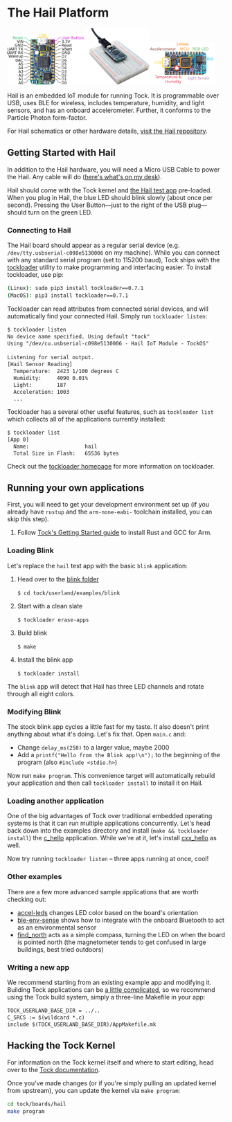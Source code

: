The Hail Platform
=================

<img src="media/hail-lab11llc_pinout_and_guide.png" width="35%"><img src="media/hail_breadboard_1000x859.jpg" width="30%"><img src="media/hail_reva_noheaders_labeled.png" width="30%">

Hail is an embedded IoT module for running Tock.
It is programmable over USB, uses BLE for wireless, includes
temperature, humidity, and light sensors, and has an onboard accelerometer.
Further, it conforms to the Particle Photon form-factor.

For Hail schematics or other hardware details,
[visit the Hail repository](https://github.com/lab11/hail).

Getting Started with Hail
-------------------------

In addition to the Hail hardware, you will need a Micro USB Cable to power the
Hail. Any cable will do ([here's what's on my desk](https://www.amazon.com/StarTech-com-Inch-Micro-USB-Cable/dp/B003YKX6WM/)).

Hail should come with the Tock kernel and [the Hail test app](../../userland/examples/tests/hail/)
pre-loaded. When you plug in Hail, the blue LED should blink slowly (about once
per second). Pressing the User Button&mdash;just to the right of the USB
plug&mdash;should turn on the green LED.


### Connecting to Hail

The Hail board should appear as a regular serial device (e.g.
`/dev/tty.usbserial-c098e5130006` on my machine). While you can connect with
any standard serial program (set to 115200 baud), Tock ships with the
[tockloader][tockloader] utility to make programming and interfacing easier. To
install tockloader, use pip:

```bash
(Linux): sudo pip3 install tockloader==0.7.1
(MacOS): pip3 install tockloader==0.7.1
```

Tockloader can read attributes from connected serial devices, and will
automatically find your connected Hail. Simply run `tockloader listen`:

    $ tockloader listen
    No device name specified. Using default "tock"
    Using "/dev/cu.usbserial-c098e5130006 - Hail IoT Module - TockOS"

    Listening for serial output.
    [Hail Sensor Reading]
      Temperature:  2423 1/100 degrees C
      Humidity:     4090 0.01%
      Light:        187
      Acceleration: 1003
      ...


Tockloader has a several other useful features, such as `tockloader list` which
collects all of the applications currently installed:

    $ tockloader list
    [App 0]
      Name:                  hail
      Total Size in Flash:   65536 bytes

Check out the [tockloader homepage][tockloader] for more information on tockloader.


Running your own applications
-----------------------------

First, you will need to get your development environment set up (if you already
have `rustup` and the `arm-none-eabi-` toolchain installed, you can skip this
step).

1. Follow [Tock's Getting Started guide](../../doc/Getting_Started.md) to install Rust and GCC for Arm.

### Loading Blink

Let's replace the `hail` test app with the basic `blink` application:

1. Head over to the [blink folder](../../userland/examples/blink/)

    `$ cd tock/userland/examples/blink`

2. Start with a clean slate

    `$ tockloader erase-apps`

3. Build blink

    `$ make`

4. Install the blink app

    `$ tockloader install`

The `blink` app will detect that Hail has three LED channels and rotate through
all eight colors.


### Modifying Blink

The stock blink app cycles a little fast for my taste. It also doesn't print
anything about what it's doing. Let's fix that. Open `main.c` and:

  * Change `delay_ms(250)` to a larger value, maybe 2000
  * Add a `printf("Hello from the Blink app!\n");` to the beginning of the
    program (also `#include <stdio.h>`)

Now run `make program`. This convenience target will automatically rebuild your
application and then call `tockloader install` to install it on Hail.


### Loading another application

One of the big advantages of Tock over traditional embedded operating systems is
that it can run multiple applications concurrently. Let's head back down into the
examples directory and install (`make && tockloader install`) the
[c_hello](../../userland/examples/c_hello) application. While we're at it,
let's install [cxx_hello](../../userland/examples/cxx_hello) as well.

Now try running `tockloader listen` &ndash; three apps running at once, cool!


### Other examples

There are a few more advanced sample applications that are worth checking out:

  * [accel-leds](../../userland/examples/accel-leds) changes LED color based on
    the board's orientation
  * [ble-env-sense](../../userland/examples/ble-env-sense) shows how to
    integrate with the onboard Bluetooth to act as an environmental sensor
  * [find_north](../../userland/examples/find-north) acts as a simple compass,
    turning the LED on when the board is pointed north (the magnetometer tends
    to get confused in large buildings, best tried outdoors)


### Writing a new app

We recommend starting from an existing example app and modifying it. Building
Tock applications can be [a little complicated](../../doc/Compilation.md#compiling-a-process),
so we recommend using the Tock build system, simply a three-line Makefile in
your app:

    TOCK_USERLAND_BASE_DIR = ../..
    C_SRCS := $(wildcard *.c)
    include $(TOCK_USERLAND_BASE_DIR)/AppMakefile.mk


Hacking the Tock Kernel
-----------------------

For information on the Tock kernel itself and where to start editing, head over
to the [Tock documentation](../../doc).

Once you've made changes (or if you're simply pulling an updated kernel from
upstream), you can update the kernel via `make program`:

```bash
cd tock/boards/hail
make program
```



[tockloader]: https://github.com/tock/tockloader
